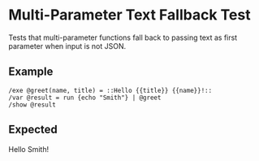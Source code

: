 # Multi-Parameter Text Fallback Test

Tests that multi-parameter functions fall back to passing text as first parameter when input is not JSON.

## Example

```mlld
/exe @greet(name, title) = ::Hello {{title}} {{name}}!::
/var @result = run {echo "Smith"} | @greet
/show @result
```

## Expected

Hello  Smith!